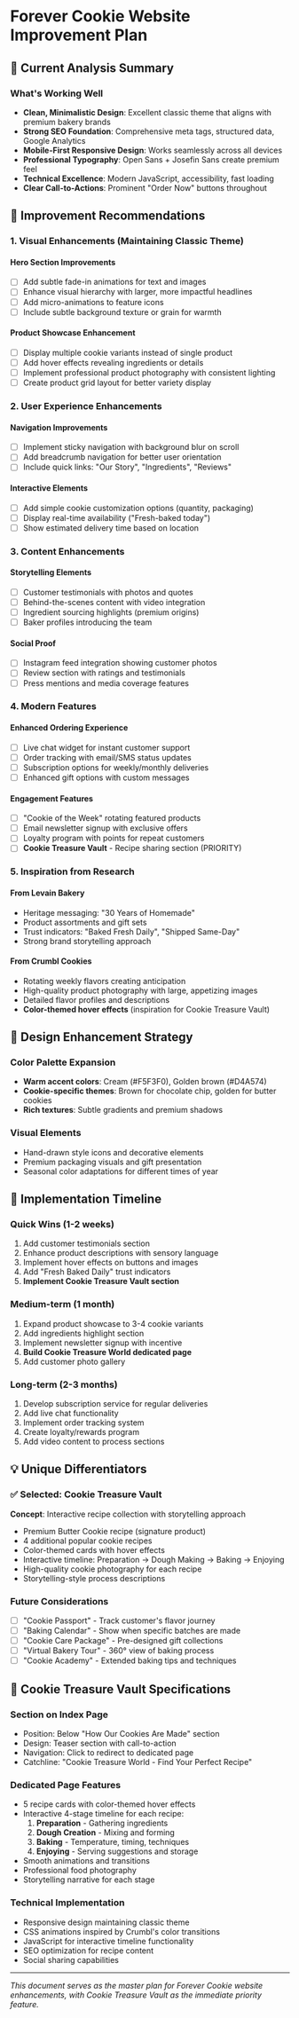 # Forever Cookie Website Improvement Plan

## 🎯 Current Analysis Summary

### What's Working Well
- **Clean, Minimalistic Design**: Excellent classic theme that aligns with premium bakery brands
- **Strong SEO Foundation**: Comprehensive meta tags, structured data, Google Analytics
- **Mobile-First Responsive Design**: Works seamlessly across all devices
- **Professional Typography**: Open Sans + Josefin Sans create premium feel
- **Technical Excellence**: Modern JavaScript, accessibility, fast loading
- **Clear Call-to-Actions**: Prominent "Order Now" buttons throughout

## 🚀 Improvement Recommendations

### 1. Visual Enhancements (Maintaining Classic Theme)

#### Hero Section Improvements
- [ ] Add subtle fade-in animations for text and images
- [ ] Enhance visual hierarchy with larger, more impactful headlines
- [ ] Add micro-animations to feature icons
- [ ] Include subtle background texture or grain for warmth

#### Product Showcase Enhancement
- [ ] Display multiple cookie variants instead of single product
- [ ] Add hover effects revealing ingredients or details
- [ ] Implement professional product photography with consistent lighting
- [ ] Create product grid layout for better variety display

### 2. User Experience Enhancements

#### Navigation Improvements
- [ ] Implement sticky navigation with background blur on scroll
- [ ] Add breadcrumb navigation for better user orientation
- [ ] Include quick links: "Our Story", "Ingredients", "Reviews"

#### Interactive Elements
- [ ] Add simple cookie customization options (quantity, packaging)
- [ ] Display real-time availability ("Fresh-baked today")
- [ ] Show estimated delivery time based on location

### 3. Content Enhancements

#### Storytelling Elements
- [ ] Customer testimonials with photos and quotes
- [ ] Behind-the-scenes content with video integration
- [ ] Ingredient sourcing highlights (premium origins)
- [ ] Baker profiles introducing the team

#### Social Proof
- [ ] Instagram feed integration showing customer photos
- [ ] Review section with ratings and testimonials
- [ ] Press mentions and media coverage features

### 4. Modern Features

#### Enhanced Ordering Experience
- [ ] Live chat widget for instant customer support
- [ ] Order tracking with email/SMS status updates
- [ ] Subscription options for weekly/monthly deliveries
- [ ] Enhanced gift options with custom messages

#### Engagement Features
- [ ] "Cookie of the Week" rotating featured products
- [ ] Email newsletter signup with exclusive offers
- [ ] Loyalty program with points for repeat customers
- [ ] **Cookie Treasure Vault** - Recipe sharing section (PRIORITY)

### 5. Inspiration from Research

#### From Levain Bakery
- Heritage messaging: "30 Years of Homemade"
- Product assortments and gift sets
- Trust indicators: "Baked Fresh Daily", "Shipped Same-Day"
- Strong brand storytelling approach

#### From Crumbl Cookies
- Rotating weekly flavors creating anticipation
- High-quality product photography with large, appetizing images
- Detailed flavor profiles and descriptions
- **Color-themed hover effects** (inspiration for Cookie Treasure Vault)

## 🎨 Design Enhancement Strategy

### Color Palette Expansion
- **Warm accent colors**: Cream (#F5F3F0), Golden brown (#D4A574)
- **Cookie-specific themes**: Brown for chocolate chip, golden for butter cookies
- **Rich textures**: Subtle gradients and premium shadows

### Visual Elements
- Hand-drawn style icons and decorative elements
- Premium packaging visuals and gift presentation
- Seasonal color adaptations for different times of year

## 📅 Implementation Timeline

### Quick Wins (1-2 weeks)
1. Add customer testimonials section
2. Enhance product descriptions with sensory language
3. Implement hover effects on buttons and images
4. Add "Fresh Baked Daily" trust indicators
5. **Implement Cookie Treasure Vault section**

### Medium-term (1 month)
1. Expand product showcase to 3-4 cookie variants
2. Add ingredients highlight section
3. Implement newsletter signup with incentive
4. **Build Cookie Treasure World dedicated page**
5. Add customer photo gallery

### Long-term (2-3 months)
1. Develop subscription service for regular deliveries
2. Add live chat functionality
3. Implement order tracking system
4. Create loyalty/rewards program
5. Add video content to process sections

## 💡 Unique Differentiators

### ✅ Selected: Cookie Treasure Vault
**Concept**: Interactive recipe collection with storytelling approach
- Premium Butter Cookie recipe (signature product)
- 4 additional popular cookie recipes
- Color-themed cards with hover effects
- Interactive timeline: Preparation → Dough Making → Baking → Enjoying
- High-quality cookie photography for each recipe
- Storytelling-style process descriptions

### Future Considerations
- [ ] "Cookie Passport" - Track customer's flavor journey
- [ ] "Baking Calendar" - Show when specific batches are made
- [ ] "Cookie Care Package" - Pre-designed gift collections
- [ ] "Virtual Bakery Tour" - 360° view of baking process
- [ ] "Cookie Academy" - Extended baking tips and techniques

## 🎯 Cookie Treasure Vault Specifications

### Section on Index Page
- Position: Below "How Our Cookies Are Made" section
- Design: Teaser section with call-to-action
- Navigation: Click to redirect to dedicated page
- Catchline: "Cookie Treasure World - Find Your Perfect Recipe"

### Dedicated Page Features
- 5 recipe cards with color-themed hover effects
- Interactive 4-stage timeline for each recipe:
  1. **Preparation** - Gathering ingredients
  2. **Dough Creation** - Mixing and forming
  3. **Baking** - Temperature, timing, techniques
  4. **Enjoying** - Serving suggestions and storage
- Smooth animations and transitions
- Professional food photography
- Storytelling narrative for each stage

### Technical Implementation
- Responsive design maintaining classic theme
- CSS animations inspired by Crumbl's color transitions
- JavaScript for interactive timeline functionality
- SEO optimization for recipe content
- Social sharing capabilities

---

*This document serves as the master plan for Forever Cookie website enhancements, with Cookie Treasure Vault as the immediate priority feature.*